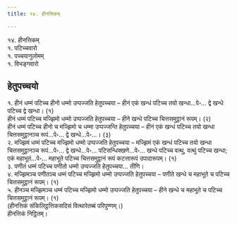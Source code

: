 ```yaml
---
title: १४. हीनत्तिकम्

---
```

१४. हीनत्तिकम्  
१. पटिच्चवारो  
१. पच्चयानुलोमम्  
१. विभङ्गवारो  


## हेतुपच्चयो

१. हीनं धम्मं पटिच्च हीनो धम्मो उप्पज्जति हेतुपच्चया – हीनं एकं खन्धं पटिच्च तयो खन्धा…पे॰… द्वे खन्धे पटिच्च द्वे खन्धा। (१)  
हीनं धम्मं पटिच्च मज्झिमो धम्मो उप्पज्जति हेतुपच्चया – हीने खन्धे पटिच्च चित्तसमुट्ठानं रूपम्। (२)  
हीनं धम्मं पटिच्च हीनो च मज्झिमो च धम्मा उप्पज्जन्ति हेतुपच्चया – हीनं एकं खन्धं पटिच्च तयो खन्धा चित्तसमुट्ठानञ्च रूपं…पे॰… द्वे खन्धे…पे॰…। (३)  
२. मज्झिमं धम्मं पटिच्च मज्झिमो धम्मो उप्पज्जति हेतुपच्चया – मज्झिमं एकं खन्धं पटिच्च तयो खन्धा चित्तसमुट्ठानञ्च रूपं…पे॰… द्वे खन्धे…पे॰… पटिसन्धिक्खणे…पे॰… खन्धे पटिच्च वत्थु, वत्थुं पटिच्च खन्धा; एकं महाभूतं…पे॰… महाभूते पटिच्च चित्तसमुट्ठानं रूपं कटत्तारूपं उपादारूपम्। (१)  
३. पणीतं धम्मं पटिच्च पणीतो धम्मो उप्पज्जति हेतुपच्चया… तीणि।  
४. मज्झिमञ्च पणीतञ्च धम्मं पटिच्च मज्झिमो धम्मो उप्पज्जति हेतुपच्चया – पणीते खन्धे च महाभूते च पटिच्च चित्तसमुट्ठानं रूपम्। (१)  
५. हीनञ्च मज्झिमञ्च धम्मं पटिच्च मज्झिमो धम्मो उप्पज्जति हेतुपच्चया – हीने खन्धे च महाभूते च पटिच्च चित्तसमुट्ठानं रूपम्। (१)  
(हीनत्तिकं संकिलिट्ठत्तिकसदिसं वित्थारेतब्बं परिपुण्णम्।)  
हीनत्तिकं निट्ठितम्।  